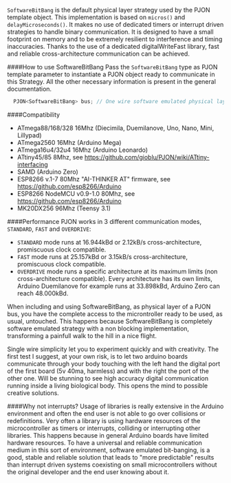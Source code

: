 `SoftwareBitBang` is the default physical layer strategy used by the PJON template object. This implementation is based on `micros()` and `delayMicroseconds()`. It makes no use of dedicated timers or interrupt driven strategies to handle binary communication. It is designed to have a small footprint on memory and to be extremely resilient to interference and timing inaccuracies. Thanks to the use of a dedicated digitalWriteFast library, fast and reliable cross-architecture communication can be achieved.

####How to use SoftwareBitBang
Pass the ```SoftwareBitBang``` type as PJON template parameter to instantiate a PJON object ready to communicate in this Strategy. All the other necessary information is present in the general documentation.
```cpp  
  PJON<SoftwareBitBang> bus; // One wire software emulated physical layer
```

####Compatibility
- ATmega88/168/328 16Mhz (Diecimila, Duemilanove, Uno, Nano, Mini, Lillypad)
- ATmega2560 16Mhz (Arduino Mega)
- ATmega16u4/32u4 16Mhz (Arduino Leonardo)
- ATtiny45/85 8Mhz, see https://github.com/gioblu/PJON/wiki/ATtiny-interfacing
- SAMD (Arduino Zero)
- ESP8266 v.1-7 80Mhz "AI-THINKER AT" firmware, see https://github.com/esp8266/Arduino
- ESP8266 NodeMCU v0.9-1.0 80Mhz, see https://github.com/esp8266/Arduino
- MK20DX256 96Mhz (Teensy 3.1)

####Performance
PJON works in 3 different communication modes, `STANDARD`, `FAST` and `OVERDRIVE`:
- `STANDARD` mode runs at 16.944kBd or 2.12kB/s cross-architecture, promiscuous clock compatible.
- `FAST` mode runs at 25.157kBd or 3.15kB/s cross-architecture, promiscuous clock compatible.
- `OVERDRIVE` mode runs a specific architecture at its maximum limits (non cross-architecture compatible). Every architecture has its own limits, Arduino Duemilanove for example runs at 33.898kBd, Arduino Zero can reach 48.000kBd.

When including and using SoftwareBitBang, as physical layer of a PJON bus, you have the complete access to the microntroller ready to be used, as usual, untouched. This happens because SoftwareBitBang is completely software emulated strategy with a non blocking implementation, transforming a painfull walk to the hill in a nice flight.

Single wire simplicity let you to experiment quickly and with creativity. The first test I suggest, at your own risk, is to let two arduino boards communicate through your body touching with the left hand the digital port of the first board (5v 40ma, harmless) and with the right the port of the other one. Will be stunning to see high accuracy digital communication running inside a living biological body. This opens the mind to possible creative solutions.

####Why not interrupts?
Usage of libraries is really extensive in the Arduino environment and often the end user is not able to go over collisions or redefinitions. Very often a library is using hardware resources of the microcontroller as timers or interrupts, colliding or interrupting other libraries. This happens because in general Arduino boards have limited hardware resources. To have a universal and reliable communication medium in this sort of environment, software emulated bit-banging, is a good, stable and reliable solution that leads to "more predictable" results than interrupt driven systems coexisting on small microcontrollers without the original developer and the end user knowing about it.